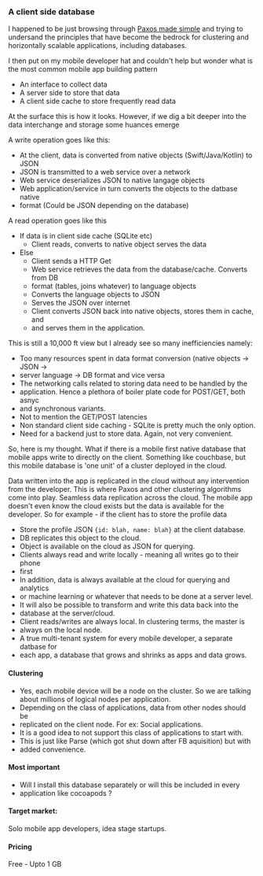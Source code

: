 ### A client side database

I happened to be just browsing through [Paxos made simple]() and trying to
undersand the principles that have become the bedrock for clustering and
horizontally scalable applications, including databases.

I then put on my mobile developer hat and couldn't help but wonder what is the
most common mobile app building pattern
* An interface to collect data
* A server side to store that data
* A client side cache to store frequently read data

At the surface this is how it looks. However, if we dig a bit deeper into the
data interchange and storage some huances emerge

A write operation goes like this:
* At the client, data is converted from native objects (Swift/Java/Kotlin) to JSON
* JSON is transmitted to a web service over a network
* Web service deserializes JSON to native langage objects
* Web application/service in turn converts the objects to the datbase native
* format (Could be JSON depending on the database)

A read operation goes like this
* If data is in client side cache (SQLite etc)
    * Client reads, converts to native object serves the data
* Else
    * Client sends a HTTP Get
    * Web service retrieves the data from the database/cache. Converts from DB
    * format (tables, joins whatever) to language objects
    * Converts the language objects to JSON
    * Serves the JSON over internet
    * Client converts JSON back into native objects, stores them in cache, and
    * and serves them in the application.

This is still a 10,000 ft view but I already see so many inefficiencies namely:

* Too many resources spent in data format conversion (native objects -> JSON ->
* server language -> DB format and vice versa
* The networking calls related to storing data need to be handled by the
* application. Hence a plethora of boiler plate code for POST/GET, both asnyc
* and synchronous variants.
* Not to mention the GET/POST latencies
* Non standard client side caching - SQLite is pretty much the only option.
* Need for a backend just to store data. Again, not very convenient. 

So, here is my thought. What if there is a mobile first native database that
mobile apps write to directly on the client. Something like couchbase, but this
mobile database is 'one unit' of a cluster deployed in the cloud.

Data written into the app is replicated in the cloud without any intervention
from the developer. This is where Paxos and other clustering algorithms come
into play. Seamless data replication across the cloud. The mobile app doesn't
even know the cloud exists but the data is available for the developer. So for
example - if the client has to store the profile data

* Store the profile JSON `{id: blah, name: blah}` at the client database.
* DB replicates this object to the cloud.
* Object is available on the cloud as JSON for querying.
* Clients always read and write locally - meaning all writes go to their phone
* first
* In addition, data is always available at the cloud for querying and analytics
* or machine learning or whatever that needs to be done at a server level.
* It will also be possible to transform and write this data back into the
* database at the server/cloud. 
* Client reads/writes are always local. In clustering terms, the master is
* always on the local node.
* A true multi-tenant system for every mobile developer, a separate datbase for
* each app, a database that grows and shrinks as apps and data grows.

#### Clustering

* Yes, each mobile device will be a node on the cluster. So we are talking about
millions of logical nodes per application.
* Depending on the class of applications, data from other nodes should be
* replicated on the client node. For ex: Social applications.
* It is a good idea to not support this class of applications to start with.
* This is just like Parse (which got shut down after FB aquisition) but with
* added convenience.

#### Most important

* Will I install this database separately or will this be included in every
* application like cocoapods ?

#### Target market:
Solo mobile app developers, idea stage startups.

#### Pricing
Free - Upto 1 GB
